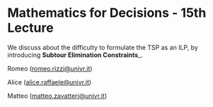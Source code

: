 # Mathematics for Decisions - 15th Lecture #

We discuss about the difficulty to formulate the TSP as an ILP, by introducing __Subtour Elimination Constraints___.

Romeo (romeo.rizzi@univr.it)

Alice (alice.raffaele@univr.it)

Matteo (matteo.zavatteri@univr.it)